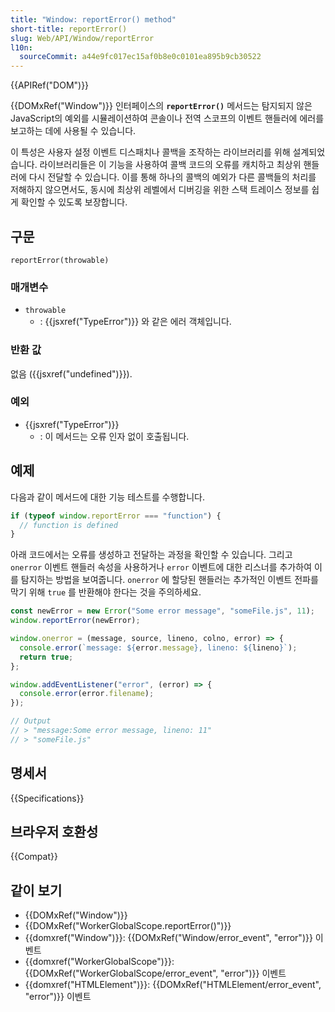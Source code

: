 ```yaml
---
title: "Window: reportError() method"
short-title: reportError()
slug: Web/API/Window/reportError
l10n:
  sourceCommit: a44e9fc017ec15af0b8e0c0101ea895b9cb30522
---
```


{{APIRef("DOM")}}

{{DOMxRef("Window")}} 인터페이스의 **`reportError()`** 메서드는 탐지되지 않은 JavaScript의 예외를 시뮬레이션하여 콘솔이나 전역 스코프의 이벤트 핸들러에 에러를 보고하는 데에 사용될 수 있습니다.

이 특성은 사용자 설정 이벤트 디스패치나 콜백을 조작하는 라이브러리를 위해 설계되었습니다.
라이브러리들은 이 기능을 사용하여 콜백 코드의 오류를 캐치하고 최상위 핸들러에 다시 전달할 수 있습니다.
이를 통해 하나의 콜백의 예외가 다른 콜백들의 처리를 저해하지 않으면서도, 동시에 최상위 레벨에서 디버깅을 위한 스택 트레이스 정보를 쉽게 확인할 수 있도록 보장합니다.

## 구문

```js-nolint
reportError(throwable)
```

### 매개변수

- `throwable`
  - : {{jsxref("TypeError")}} 와 같은 에러 객체입니다.

### 반환 값

없음 ({{jsxref("undefined")}}).

### 예외

- {{jsxref("TypeError")}}
  - : 이 메서드는 오류 인자 없이 호출됩니다.

## 예제

다음과 같이 메서드에 대한 기능 테스트를 수행합니다.

```js
if (typeof window.reportError === "function") {
  // function is defined
}
```

아래 코드에서는 오류를 생성하고 전달하는 과정을 확인할 수 있습니다. 그리고 `onerror` 이벤트 핸들러 속성을 사용하거나 `error` 이벤트에 대한 리스너를 추가하여 이를 탐지하는 방법을 보여줍니다.
`onerror` 에 할당된 핸들러는 추가적인 이벤트 전파를 막기 위해 `true` 를 반환해야 한다는 것을 주의하세요.

```js
const newError = new Error("Some error message", "someFile.js", 11);
window.reportError(newError);

window.onerror = (message, source, lineno, colno, error) => {
  console.error(`message: ${error.message}, lineno: ${lineno}`);
  return true;
};

window.addEventListener("error", (error) => {
  console.error(error.filename);
});

// Output
// > "message:Some error message, lineno: 11"
// > "someFile.js"
```

## 명세서

{{Specifications}}

## 브라우저 호환성

{{Compat}}

## 같이 보기

- {{DOMxRef("Window")}}
- {{DOMxRef("WorkerGlobalScope.reportError()")}}
- {{domxref("Window")}}: {{DOMxRef("Window/error_event", "error")}} 이벤트
- {{domxref("WorkerGlobalScope")}}: {{DOMxRef("WorkerGlobalScope/error_event", "error")}} 이벤트
- {{domxref("HTMLElement")}}: {{DOMxRef("HTMLElement/error_event", "error")}} 이벤트
